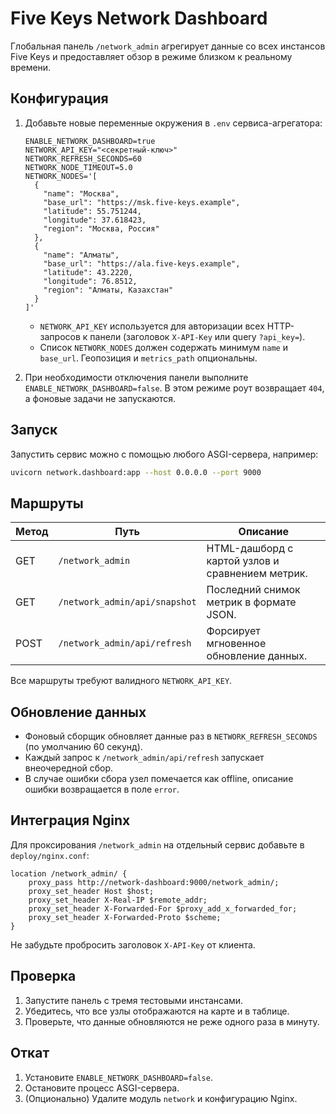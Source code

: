 # Five Keys Network Dashboard

Глобальная панель `/network_admin` агрегирует данные со всех инстансов Five Keys и предоставляет обзор в режиме близком к реальному времени.

## Конфигурация

1. Добавьте новые переменные окружения в `.env` сервиса-агрегатора:

   ```env
   ENABLE_NETWORK_DASHBOARD=true
   NETWORK_API_KEY="<секретный-ключ>"
   NETWORK_REFRESH_SECONDS=60
   NETWORK_NODE_TIMEOUT=5.0
   NETWORK_NODES='[
     {
       "name": "Москва",
       "base_url": "https://msk.five-keys.example",
       "latitude": 55.751244,
       "longitude": 37.618423,
       "region": "Москва, Россия"
     },
     {
       "name": "Алматы",
       "base_url": "https://ala.five-keys.example",
       "latitude": 43.2220,
       "longitude": 76.8512,
       "region": "Алматы, Казахстан"
     }
   ]'
   ```

   - `NETWORK_API_KEY` используется для авторизации всех HTTP-запросов к панели (заголовок `X-API-Key` или query `?api_key=`).
   - Список `NETWORK_NODES` должен содержать минимум `name` и `base_url`. Геопозиция и `metrics_path` опциональны.

2. При необходимости отключения панели выполните `ENABLE_NETWORK_DASHBOARD=false`. В этом режиме роут возвращает `404`, а фоновые задачи не запускаются.

## Запуск

Запустить сервис можно с помощью любого ASGI-сервера, например:

```bash
uvicorn network.dashboard:app --host 0.0.0.0 --port 9000
```

## Маршруты

| Метод | Путь                        | Описание                                                   |
|-------|-----------------------------|------------------------------------------------------------|
| GET   | `/network_admin`            | HTML-дашборд с картой узлов и сравнением метрик.           |
| GET   | `/network_admin/api/snapshot` | Последний снимок метрик в формате JSON.                   |
| POST  | `/network_admin/api/refresh`  | Форсирует мгновенное обновление данных.                   |

Все маршруты требуют валидного `NETWORK_API_KEY`.

## Обновление данных

- Фоновый сборщик обновляет данные раз в `NETWORK_REFRESH_SECONDS` (по умолчанию 60 секунд).
- Каждый запрос к `/network_admin/api/refresh` запускает внеочередной сбор.
- В случае ошибки сбора узел помечается как offline, описание ошибки возвращается в поле `error`.

## Интеграция Nginx

Для проксирования `/network_admin` на отдельный сервис добавьте в `deploy/nginx.conf`:

```nginx
location /network_admin/ {
    proxy_pass http://network-dashboard:9000/network_admin/;
    proxy_set_header Host $host;
    proxy_set_header X-Real-IP $remote_addr;
    proxy_set_header X-Forwarded-For $proxy_add_x_forwarded_for;
    proxy_set_header X-Forwarded-Proto $scheme;
}
```

Не забудьте пробросить заголовок `X-API-Key` от клиента.

## Проверка

1. Запустите панель с тремя тестовыми инстансами.
2. Убедитесь, что все узлы отображаются на карте и в таблице.
3. Проверьте, что данные обновляются не реже одного раза в минуту.

## Откат

1. Установите `ENABLE_NETWORK_DASHBOARD=false`.
2. Остановите процесс ASGI-сервера.
3. (Опционально) Удалите модуль `network` и конфигурацию Nginx.
